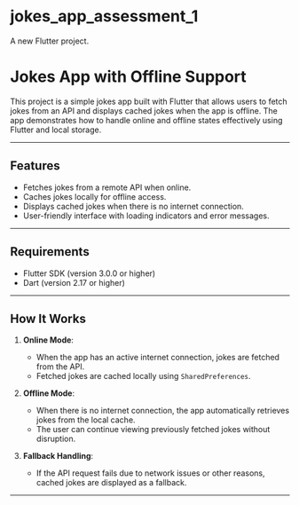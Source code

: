 # jokes_app_assessment_1

A new Flutter project.

# Jokes App with Offline Support

This project is a simple jokes app built with Flutter that allows users to fetch jokes from an API and displays cached jokes when the app is offline. The app demonstrates how to handle online and offline states effectively using Flutter and local storage.

---

## Features

- Fetches jokes from a remote API when online.
- Caches jokes locally for offline access.
- Displays cached jokes when there is no internet connection.
- User-friendly interface with loading indicators and error messages.

---

## Requirements

- Flutter SDK (version 3.0.0 or higher)
- Dart (version 2.17 or higher)

---

## How It Works

1. **Online Mode**:
   - When the app has an active internet connection, jokes are fetched from the API.
   - Fetched jokes are cached locally using `SharedPreferences`.

2. **Offline Mode**:
   - When there is no internet connection, the app automatically retrieves jokes from the local cache.
   - The user can continue viewing previously fetched jokes without disruption.

3. **Fallback Handling**:
   - If the API request fails due to network issues or other reasons, cached jokes are displayed as a fallback.

---
